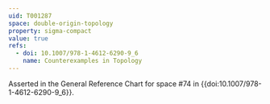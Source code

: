 ```yaml
---
uid: T001287
space: double-origin-topology
property: sigma-compact
value: true
refs:
  - doi: 10.1007/978-1-4612-6290-9_6
    name: Counterexamples in Topology
---
```

Asserted in the General Reference Chart for space #74 in
{{doi:10.1007/978-1-4612-6290-9_6}}.
